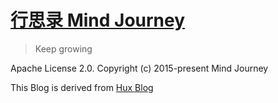 [行思录 Mind Journey](https://yumo221130.github.io)
================================

> Keep growing

Apache License 2.0.
Copyright (c) 2015-present Mind Journey

This Blog is derived from [Hux Blog](https://huangxuan.me/)
